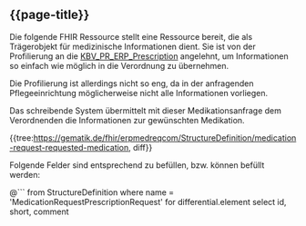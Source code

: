 ## {{page-title}}

Die folgende FHIR Ressource stellt eine Ressource bereit, die als Trägerobjekt für medizinische Informationen dient. Sie ist von der Profilierung an die [KBV_PR_ERP_Prescription](https://simplifier.net/erezept/kbvprerpprescription) angelehnt, um Informationen so einfach wie möglich in die Verordnung zu übernehmen.

Die Profilierung ist allerdings nicht so eng, da in der anfragenden Pflegeeinrichtung möglicherweise nicht alle Informationen vorliegen.

Das schreibende System übermittelt mit dieser Medikationsanfrage dem Verordnenden die Informationen zur gewünschten Medikation.

{{tree:https://gematik.de/fhir/erpmedreqcom/StructureDefinition/medication-request-requested-medication, diff}}

Folgende Felder sind entsprechend zu befüllen, bzw. können befüllt werden:

@```
from StructureDefinition
where name = 'MedicationRequestPrescriptionRequest'
for differential.element
    select id, short, comment
```
